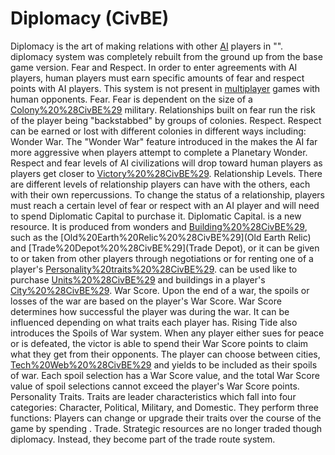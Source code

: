# Diplomacy (CivBE)

Diplomacy is the art of making relations with other [AI](AI) players in "". diplomacy system was completely rebuilt from the ground up from the base game version.
Fear and Respect.
In order to enter agreements with AI players, human players must earn specific amounts of fear and respect points with AI players. This system is not present in [multiplayer](multiplayer) games with human opponents.
Fear.
Fear is dependent on the size of a [Colony%20%28CivBE%29](colony's) military. Relationships built on fear run the risk of the player being "backstabbed" by groups of colonies.
Respect.
Respect can be earned or lost with different colonies in different ways including:
Wonder War.
The "Wonder War" feature introduced in the makes the AI far more aggressive when players attempt to complete a Planetary Wonder. Respect and fear levels of AI civilizations will drop toward human players as players get closer to [Victory%20%28CivBE%29](victory).
Relationship Levels.
There are different levels of relationship players can have with the others, each with their own repercussions. To change the status of a relationship, players must reach a certain level of fear or respect with an AI player and will need to spend Diplomatic Capital to purchase it.
Diplomatic Capital.
 is a new resource. It is produced from wonders and [Building%20%28CivBE%29](buildings), such as the [Old%20Earth%20Relic%20%28CivBE%29](Old Earth Relic) and [Trade%20Depot%20%28CivBE%29](Trade Depot), or it can be given to or taken from other players through negotiations or for renting one of a player's [Personality%20traits%20%28CivBE%29](traits).
 can be used like to purchase [Units%20%28CivBE%29](units) and buildings in a player's [City%20%28CivBE%29](cities).
War Score.
Upon the end of a war, the spoils or losses of the war are based on the player's War Score. War Score determines how successful the player was during the war. It can be influenced depending on what traits each player has.
Rising Tide also introduces the Spoils of War system. When any player either sues for peace or is defeated, the victor is able to spend their War Score points to claim what they get from their opponents. The player can choose between cities, [Tech%20Web%20%28CivBE%29](technologies) and yields to be included as their spoils of war. Each spoil selection has a War Score value, and the total War Score value of spoil selections cannot exceed the player's War Score points.
Personality Traits.
Traits are leader characteristics which fall into four categories: Character, Political, Military, and Domestic. They perform three functions:
Players can change or upgrade their traits over the course of the game by spending .
Trade.
Strategic resources are no longer traded though diplomacy. Instead, they become part of the trade route system.